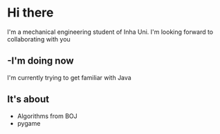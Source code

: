 # Hi there

I'm a mechanical engineering student of Inha Uni. 
I'm looking forward to collaborating with you

## -I'm doing now
I'm currently trying to get familiar with Java 

## It's about 
- Algorithms from BOJ
- pygame


<!--
**Teakmin/Teakmin** is a ✨ _special_ ✨ repository because its `README.md` (this file) appears on your GitHub profile.

Here are some ideas to get you started:

- 🔭 I’m currently working on ...
- 🌱 I’m currently learning ...
- 👯 I’m looking to collaborate on ...
- 🤔 I’m looking for help with ...
- 💬 Ask me about ...
- 📫 How to reach me: ...
- 😄 Pronouns: ...
- ⚡ Fun fact: ...
-->
